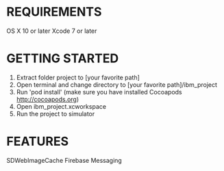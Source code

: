 REQUIREMENTS
=====
OS X 10 or later
Xcode 7 or later

GETTING STARTED
=====
1. Extract folder project to [your favorite path]
2. Open terminal and change directory to [your favorite path]/ibm_project
3. Run 'pod install' (make sure you have installed Cocoapods http://cocoapods.org)
4. Open ibm_project.xcworkspace
5. Run the project to simulator

FEATURES
=====
SDWebImageCache
Firebase Messaging
